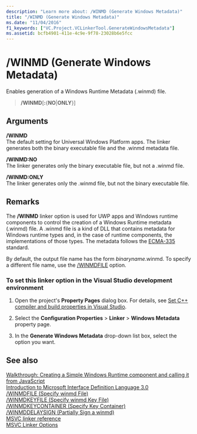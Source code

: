 ```yaml
---
description: "Learn more about: /WINMD (Generate Windows Metadata)"
title: "/WINMD (Generate Windows Metadata)"
ms.date: "11/04/2016"
f1_keywords: ["VC.Project.VCLinkerTool.GenerateWindowsMetadata"]
ms.assetid: bcfb4901-411e-4c9e-9f78-23028b6e5fcc
---
```

# /WINMD (Generate Windows Metadata)

Enables generation of a Windows Runtime Metadata (.winmd) file.

> **/WINMD**\[**:**{**NO**\|**ONLY**}]

## Arguments

**/WINMD**<br/>
The default setting for Universal Windows Platform apps. The linker generates both the binary executable file and the .winmd metadata file.

**/WINMD:NO**<br/>
The linker generates only the binary executable file, but not a .winmd file.

**/WINMD:ONLY**<br/>
The linker generates only the .winmd file, but not the binary executable file.

## Remarks

The **/WINMD** linker option is used for UWP apps and Windows runtime components to control the creation of a Windows Runtime metadata (.winmd) file. A .winmd file is a kind of DLL that contains metadata for Windows runtime types and, in the case of runtime components, the implementations of those types. The metadata follows the [ECMA-335](https://www.ecma-international.org/publications/standards/Ecma-335.htm) standard.

By default, the output file name has the form *binaryname*.winmd. To specify a different file name, use the [/WINMDFILE](winmdfile-specify-winmd-file.md) option.

### To set this linker option in the Visual Studio development environment

1. Open the project's **Property Pages** dialog box. For details, see [Set C++ compiler and build properties in Visual Studio](../working-with-project-properties.md).

1. Select the **Configuration Properties** > **Linker** > **Windows Metadata** property page.

1. In the **Generate Windows Metadata** drop-down list box, select the option you want.

## See also

[Walkthrough: Creating a Simple Windows Runtime component and calling it from JavaScript](/windows/uwp/winrt-components/walkthrough-creating-a-simple-windows-runtime-component-and-calling-it-from-javascript)<br/>
[Introduction to Microsoft Interface Definition Language 3.0](/uwp/midl-3/intro)<br/>
[/WINMDFILE (Specify winmd File)](winmdfile-specify-winmd-file.md)<br/>
[/WINMDKEYFILE (Specify winmd Key File)](winmdkeyfile-specify-winmd-key-file.md)<br/>
[/WINMDKEYCONTAINER (Specify Key Container)](winmdkeycontainer-specify-key-container.md)<br/>
[/WINMDDELAYSIGN (Partially Sign a winmd)](winmddelaysign-partially-sign-a-winmd.md)<br/>
[MSVC linker reference](linking.md)<br/>
[MSVC Linker Options](linker-options.md)
